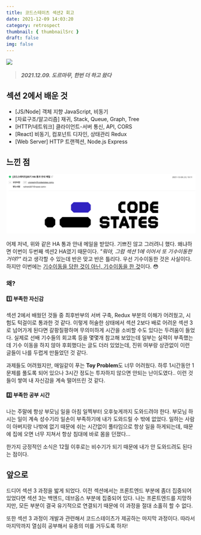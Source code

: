 ```yaml
---
title: 코드스테이츠 섹션2 회고
date: 2021-12-09 14:03:20
category: retrospect
thumbnail: { thumbnailSrc }
draft: false
img: false
---
```


![](https://4.bp.blogspot.com/-DwXv34G11Ys/WuRlamErc-I/AAAAAAAAAv0/hTGO6VBNeTEpeNn7l4Ghv217WIHRbOhZwCEwYBhgL/s1600/dormammu-doctor-strange%2B%25281%2529.gif)

> _**2021.12.09. 도르마무, 한번 더 하고 왔다**_

## 섹션 2에서 배운 것

- [JS/Node] 객체 지향 JavaScript, 비동기
- [자료구조/알고리즘] 재귀, Stack, Queue, Graph, Tree
- [HTTP/네트워크] 클라이언트-서버 통신, API, CORS
- [React] 비동기, 컴포넌트 디자인, 상태관리 Redux
- [Web Server] HTTP 트랜젝션, Node.js Express

## 느낀 점

![](img/result3.png)

어제 저녁, 위와 같은 HA 통과 안내 메일을 받았다. 기쁘진 않고 그러려니 했다. 왜냐하면 이번이 두번째 섹션2 HA였기 때문이다.
_"뭐야, 그럼 섹션 1에 이어서 또 기수이동한거야?"_ 라고 생각할 수 있는데 반은 맞고 반은 틀리다. 우선 기수이동한 것은 사실이다.
하지만 이번에는 <u>기수이동을 당한 것이 아닌, 기수이동을 한 것</u>이다. 😳

### 왜?

#### 1️⃣ 부족한 자신감

섹션 2에서 배웠던 것들 중 최후반부의 서버 구축, Redux 부분의 이해가 어려웠고, 시험도 턱걸이로 통과한 것 같다.
이렇게 허술한 상태에서 섹션 2보다 배로 어려운 섹션 3로 넘어가게 된다면 갈팡질팡하며 무의미하게 시간을 소비할 수도 있다는 두려움이 들었다. 실제로 선배 기수들의 회고록 등을 몇몇개 참고해 보았는데 일부는 실력이 부족했는데 기수 이동을 하지 않아 후회했다는 글도 더러 있었는데, 진위 여부랑 상관없이 이런 글들이 나를 두렵게 만들었던 것 같다.

과제들도 어려웠지만, 매일같이 푸는 **Toy Problem**도 너무 어려웠다. 하루 1시간동안 1문제를 풀도록 되어 있으나 3시간 정도는 투자하지 않으면 안되는 난이도였다.. 이런 것들이 쌓여 내 자신감을 계속 떨어뜨린 것 같다.

#### 2️⃣ 부족한 공부 시간

나는 주말에 항상 부모님 일을 아침 일찍부터 오후늦게까지 도와드려야 한다. 부모님 하시는 일이 계속 성수기라 일손이 부족하기에 내가 도와드릴 수 밖에 없었다. 일하는 사람이 아버지랑 나밖에 없기 때문에 쉬는 시간없이 풀타임으로 항상 일을 하게되는데, 때문에 집에 오면 너무 지쳐서 항상 침대에 바로 몸을 던졌다...

한가지 긍정적인 소식은 12월 이후로는 비수기가 되기 때문에 내가 안 도와드려도 된다는 점이다.

## 앞으로

드디어 섹션 3 과정을 밟게 되었다. 이전 섹션에서는 프론트엔드 부분에 좀더 집중되어 있었다면 섹션 3는 백엔드, 데브옵스 부분에 집중되어 있다. 나는 프론트엔드를 지망하지만, 모든 부분이 결국 유기적으로 연결되기 때문에 이 과정을 절대 소홀히 할 수 없다.

또한 섹션 3 과정이 개발과 관련해서 코드스테이츠가 제공하는 마지막 과정이다. 따라서 마지막까지 열심히 공부해서 유종의 미를 거두도록 하자!
